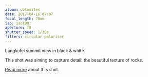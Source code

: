 ```yaml
---
album: dolomites
date: 2017-04-16 07:07
focal_length: 70mm
iso: iso100
aperture: f8
shutter_speed: 1/30s
filters: circular polariser
---
```


Langkofel summit view in black & white.

This shot was aiming to capture detail: the beautiful texture of rocks.

[Read more](<{% link shutterbug/blog/_posts/2017-06-21-dolomites-photography-sunrise-langkofel.md %}>) about this shot.
